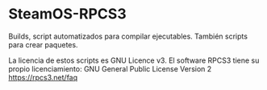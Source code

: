 # SteamOS-RPCS3
Builds, script automatizados para compilar ejecutables. También scripts para crear paquetes.

La licencia de estos scripts es GNU Licence v3. El software RPCS3 tiene su propio licenciamiento: GNU General Public License Version 2 https://rpcs3.net/faq
